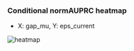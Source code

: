 ### Conditional normAUPRC heatmap

- X: gap_mu, Y: eps_current

![heatmap](/home/elicer/project_0814_2/results/20250819-073852/holdout/conditional_heatmap_gap_mu_vs_eps_current.png)

